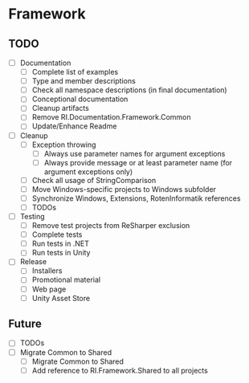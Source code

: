 # Framework

## TODO

- [ ] Documentation
  - [ ] Complete list of examples
  - [ ] Type and member descriptions
  - [ ] Check all namespace descriptions (in final documentation)
  - [ ] Conceptional documentation
  - [ ] Cleanup artifacts
  - [ ] Remove RI.Documentation.Framework.Common
  - [ ] Update/Enhance Readme
- [ ] Cleanup
  - [ ] Exception throwing
    - [ ] Always use parameter names for argument exceptions
    - [ ] Always provide message or at least parameter name (for argument exceptions only)
  - [ ] Check all usage of StringComparison
  - [ ] Move Windows-specific projects to Windows subfolder
  - [ ] Synchronize Windows, Extensions, RotenInformatik references
  - [ ] TODOs
- [ ] Testing
  - [ ] Remove test projects from ReSharper exclusion
  - [ ] Complete tests
  - [ ] Run tests in .NET
  - [ ] Run tests in Unity
- [ ] Release
  - [ ] Installers
  - [ ] Promotional material
  - [ ] Web page
  - [ ] Unity Asset Store

## Future

- [ ] TODOs
- [ ] Migrate Common to Shared
  - [ ] Migrate Common to Shared
  - [ ] Add reference to RI.Framework.Shared to all projects
